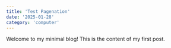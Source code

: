 ```yaml
---
title: 'Test Pagenation'
date: '2025-01-28'
category: 'computer'
---
```


Welcome to my minimal blog! This is the content of my first post.
